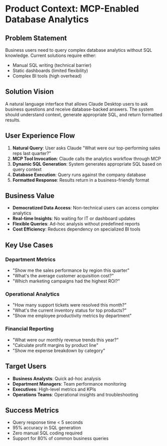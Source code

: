 # Product Context: MCP-Enabled Database Analytics

## Problem Statement
Business users need to query complex database analytics without SQL knowledge. Current solutions require either:
- Manual SQL writing (technical barrier)
- Static dashboards (limited flexibility)
- Complex BI tools (high overhead)

## Solution Vision
A natural language interface that allows Claude Desktop users to ask business questions and receive database-backed answers. The system should understand context, generate appropriate SQL, and return formatted results.

## User Experience Flow
1. **Natural Query**: User asks Claude "What were our top-performing sales reps last quarter?"
2. **MCP Tool Invocation**: Claude calls the analytics workflow through MCP
3. **Dynamic SQL Generation**: System generates appropriate SQL based on query context
4. **Database Execution**: Query runs against the company database
5. **Formatted Response**: Results return in a business-friendly format

## Business Value
- **Democratized Data Access**: Non-technical users can access complex analytics
- **Real-time Insights**: No waiting for IT or dashboard updates
- **Flexible Queries**: Ad-hoc analysis without predefined reports
- **Cost Efficiency**: Reduces dependency on specialized BI tools

## Key Use Cases
### Department Metrics
- "Show me the sales performance by region this quarter"
- "What's the average customer acquisition cost?"
- "Which marketing campaigns had the highest ROI?"

### Operational Analytics
- "How many support tickets were resolved this month?"
- "What's the current inventory status for top products?"
- "Show me employee productivity metrics by department"

### Financial Reporting
- "What were our monthly revenue trends this year?"
- "Calculate profit margins by product line"
- "Show me expense breakdown by category"

## Target Users
- **Business Analysts**: Quick ad-hoc analysis
- **Department Managers**: Team performance monitoring  
- **Executives**: High-level metrics and KPIs
- **Operations Teams**: Operational insights and troubleshooting

## Success Metrics
- Query response time < 5 seconds
- 95% accuracy in SQL generation
- Zero manual SQL coding required
- Support for 80% of common business queries 